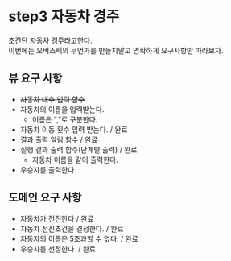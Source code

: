 # step3 자동차 경주
초간단 자동차 경주라고한다.  
이번에는 오버스펙의 무언가를 만들지말고 명확하게 요구사항만 따라보자.

## 뷰 요구 사항
- ~~자동차 대수 입력 함수~~
- 자동차의 이름을 입력받는다.
  - 이름은 ","로 구분한다.
- 자동차 이동 횟수 입력 받는다. / 완료
- 결과 출력 알림 함수 / 완료
- 실행 결과 출력 함수(단계별 출력) / 완료
  - 자동차 이름을 같이 출력한다. 
- 우승자를 출력한다.

## 도메인 요구 사항
- 자동차가 전진한다 / 완료
- 자동차 전진조건을 결정한다. / 완료
- 자동자의 이름은 5초과할 수 없다. / 완료
- 우승자를 선정한다. / 완료
